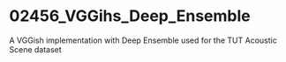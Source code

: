 # 02456_VGGihs_Deep_Ensemble
A VGGish implementation with Deep Ensemble used for the TUT Acoustic Scene dataset
